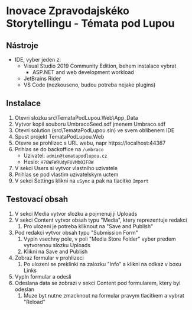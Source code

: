 # Inovace Zpravodajskéko Storytellingu - Témata pod Lupou

## Nástroje

- IDE, vyber jeden z:
  - Visual Studio 2019 Community Edition, behem instalace vybrat
    - ASP.NET and web development workload
  - JetBrains Rider
  - VS Code (nezkouseno, budou potreba nejake plugins)

## Instalace

1) Otevri slozku src\TemataPodLupou.Web\App_Data
1) Vytvor kopii souboru UmbracoSeed.sdf jmenem Umbraco.sdf
1) Otevri solution (src\TemataPodLupou.sln) ve svem oblibenem IDE
1) Spust projekt TemataPodLupou.Web
1) Otevre se prohlizec s URL webu, napr https://localhost:44367
1) Prihlas se do backoffice na `/umbraco`
    - Uzivatel: `admin@tematapodlupou.cz`
    - Heslo: `H78WFWRUdyFUVMb0IFBW`
1) V sekci Users si vytvor vlastniho uzivatele
1) Prihlas se pod vlastim uzivatelskym uctem
1) V sekci Settings klikni na `uSync` a pak na tlacitko `Import`

## Testovací obsah

1) V sekci Media vytvor slozku a pojmenuj ji Uploads
1) V sekci Content vytvor obsah typu "Media", ktery reprezentuje redakci
    1) Pro ulozeni je potreba kliknout na "Save and Publish"
1) Pod redakci vytvor obsah typu "Submission Form"
    1) Vypln vsechny pole, v poli "Media Store Folder" vyber predem vytvorenou slozku Uploads
    1) Klikni na Save and Publish
1) Zobraz formular v prohlizeci
    1) Po ulozeni se preklinki na zalozku "Info" a klikni na odkaz v boxu Links
1) Vypln formular a odesli
1) Odeslana data se zobrazi v sekci Content pod formularem, ktery byl odeslan
    1) Muze byt nutne zmacknout na formular pravym tlacitkem a vybrat "Reload" 

